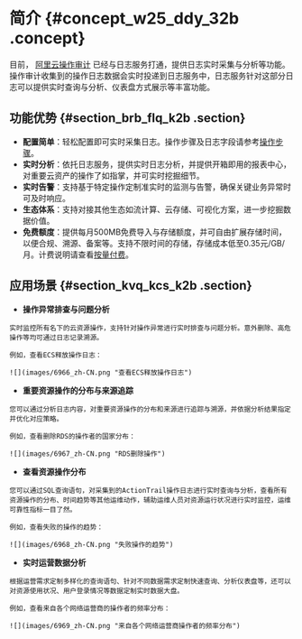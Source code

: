 # 简介 {#concept_w25_ddy_32b .concept}

目前， [阿里云操作审计](https://www.aliyun.com/product/actiontrail/)  已经与日志服务打通，提供日志实时采集与分析等功能。操作审计收集到的操作日志数据会实时投递到日志服务中，日志服务针对这部分日志可以提供实时查询与分析、仪表盘方式展示等丰富功能。

## 功能优势 {#section_brb_flq_k2b .section}

-    **配置简单**：轻松配置即可实时采集日志。操作步骤及日志字段请参考[操作步骤](intl.zh-CN/用户指南/云产品采集/ActionTrail访问日志/操作步骤.md)。
-    **实时分析**：依托日志服务，提供实时日志分析，并提供开箱即用的报表中心，对重要云资产的操作了如指掌，并可实时挖掘细节。
-    **实时告警**：支持基于特定操作定制准实时的监测与告警，确保关键业务异常时可及时响应。
-    **生态体系**：支持对接其他生态如流计算、云存储、可视化方案，进一步挖掘数据价值。
-    **免费额度**：提供每月500MB免费导入与存储额度，并可自由扩展存储时间，以便合规、溯源、备案等。支持不限时间的存储，存储成本低至0.35元/GB/月。计费说明请查看[按量付费](../../../../intl.zh-CN/产品定价/按量付费.md)。

## 应用场景 {#section_kvq_kcs_k2b .section}

-    **操作异常排查与问题分析** 

    实时监控所有名下的云资源操作，支持针对操作异常进行实时排查与问题分析。意外删除、高危操作等均可通过日志记录溯源。

    例如，查看ECS释放操作日志：

    ![](images/6966_zh-CN.png "查看ECS释放操作日志")

-    **重要资源操作的分布与来源追踪** 

    您可以通过分析日志内容，对重要资源操作的分布和来源进行追踪与溯源，并依据分析结果指定并优化对应策略。

    例如，查看删除RDS的操作者的国家分布：

    ![](images/6967_zh-CN.png "RDS删除操作")

-    **查看资源操作分布** 

    您可以通过SQL查询语句，对采集到的ActionTrail操作日志进行实时查询与分析，查看所有资源操作的分布、时间趋势等其他运维动作，辅助运维人员对资源运行状况进行实时监控，运维可靠性指标一目了然。

    例如，查看失败的操作的趋势：

    ![](images/6968_zh-CN.png "失败操作的趋势")

-    **实时运营数据分析** 

    根据运营需求定制多样化的查询语句、针对不同数据需求定制快速查询、分析仪表盘等，还可以对资源使用状况、用户登录情况等数据定制实时数据大盘。

    例如，查看来自各个网络运营商的操作者的频率分布：

    ![](images/6969_zh-CN.png "来自各个网络运营商操作者的频率分布")


